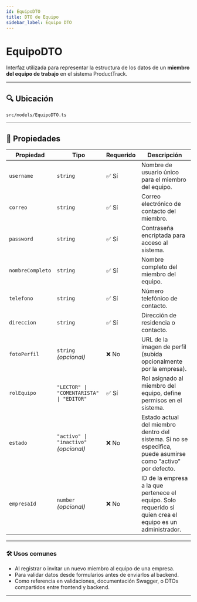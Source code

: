 ```yaml
---
id: EquipoDTO
title: DTO de Equipo
sidebar_label: Equipo DTO
---
```


# EquipoDTO

Interfaz utilizada para representar la estructura de los datos de un **miembro del equipo de trabajo** en el sistema ProductTrack.

---

## 🔍 Ubicación

`src/models/EquipoDTO.ts`

---

## 🧩 Propiedades

| Propiedad        | Tipo                                     | Requerido | Descripción                                                                                                  |
| ---------------- | ---------------------------------------- | --------- | ------------------------------------------------------------------------------------------------------------ |
| `username`       | `string`                                 | ✅ Sí      | Nombre de usuario único para el miembro del equipo.                                                          |
| `correo`         | `string`                                 | ✅ Sí      | Correo electrónico de contacto del miembro.                                                                  |
| `password`       | `string`                                 | ✅ Sí      | Contraseña encriptada para acceso al sistema.                                                                |
| `nombreCompleto` | `string`                                 | ✅ Sí      | Nombre completo del miembro del equipo.                                                                      |
| `telefono`       | `string`                                 | ✅ Sí      | Número telefónico de contacto.                                                                               |
| `direccion`      | `string`                                 | ✅ Sí      | Dirección de residencia o contacto.                                                                          |
| `fotoPerfil`     | `string` *(opcional)*                    | ❌ No      | URL de la imagen de perfil (subida opcionalmente por la empresa).                                            |
| `rolEquipo`      | `"LECTOR" \| "COMENTARISTA" \| "EDITOR"` | ✅ Sí      | Rol asignado al miembro del equipo, define permisos en el sistema.                                           |
| `estado`         | `"activo" \| "inactivo"` *(opcional)*    | ❌ No      | Estado actual del miembro dentro del sistema. Si no se especifica, puede asumirse como "activo" por defecto. |
| `empresaId`      | `number` *(opcional)*                    | ❌ No      | ID de la empresa a la que pertenece el equipo. Solo requerido si quien crea el equipo es un administrador.   |

---

### 🛠️ Usos comunes

* Al registrar o invitar un nuevo miembro al equipo de una empresa.
* Para validar datos desde formularios antes de enviarlos al backend.
* Como referencia en validaciones, documentación Swagger, o DTOs compartidos entre frontend y backend.

---
